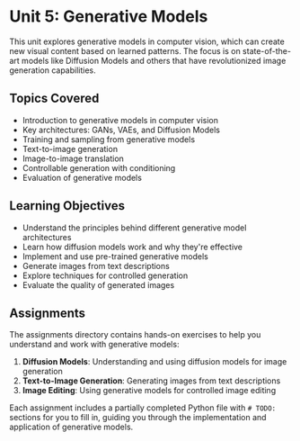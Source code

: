 # Unit 5: Generative Models

This unit explores generative models in computer vision, which can create new visual content based on learned patterns. The focus is on state-of-the-art models like Diffusion Models and others that have revolutionized image generation capabilities.

## Topics Covered

- Introduction to generative models in computer vision
- Key architectures: GANs, VAEs, and Diffusion Models
- Training and sampling from generative models
- Text-to-image generation
- Image-to-image translation
- Controllable generation with conditioning
- Evaluation of generative models

## Learning Objectives

- Understand the principles behind different generative model architectures
- Learn how diffusion models work and why they're effective
- Implement and use pre-trained generative models
- Generate images from text descriptions
- Explore techniques for controlled generation
- Evaluate the quality of generated images

## Assignments

The assignments directory contains hands-on exercises to help you understand and work with generative models:

1. **Diffusion Models**: Understanding and using diffusion models for image generation
2. **Text-to-Image Generation**: Generating images from text descriptions
3. **Image Editing**: Using generative models for controlled image editing

Each assignment includes a partially completed Python file with `# TODO:` sections for you to fill in, guiding you through the implementation and application of generative models. 